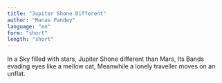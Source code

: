 ```yaml
---
title: "Jupiter Shone Different"
author: "Manas Pandey"
language: "en"
form: "short"
length: "short"
---
```

In a Sky filled with stars,
Jupiter Shone different than Mars,
Its Bands evading eyes like a mellow cat,
Meanwhile a lonely traveller moves on an unflat.